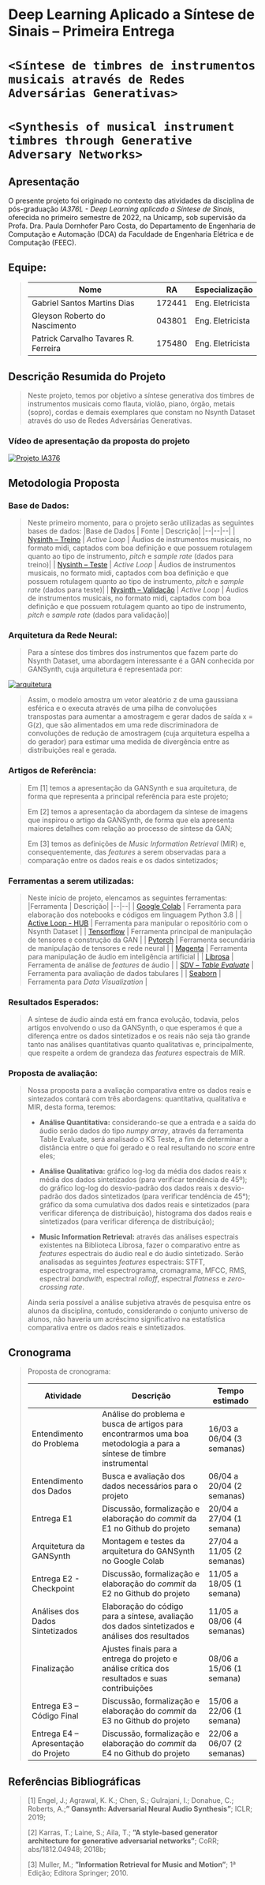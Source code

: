 # Deep Learning Aplicado a Síntese de Sinais – Primeira Entrega

# `<Síntese de timbres de instrumentos musicais através de Redes Adversárias Generativas>`
# `<Synthesis of musical instrument timbres through Generative Adversary Networks>`

## Apresentação

O presente projeto foi originado no contexto das atividades da disciplina de pós-graduação *IA376L - Deep Learning aplicado a Síntese de Sinais*, 
oferecida no primeiro semestre de 2022, na Unicamp, sob supervisão da Profa. Dra. Paula Dornhofer Paro Costa, do Departamento de Engenharia de Computação e Automação (DCA) da Faculdade de Engenharia Elétrica e de Computação (FEEC).

## Equipe:

> |Nome  | RA | Especialização|
> |--|--|--|
> | Gabriel Santos Martins Dias  | 172441  | Eng. Eletricista |
> | Gleyson Roberto do Nascimento  | 043801  | Eng. Eletricista |
> | Patrick Carvalho Tavares R. Ferreira  | 175480  | Eng. Eletricista |


## Descrição Resumida do Projeto

> Neste projeto, temos por objetivo a síntese generativa dos timbres  de instrumentos musicais como flauta, violão, piano, órgão, metais (sopro), cordas e demais exemplares que constam no Nsynth Dataset através do uso de Redes Adversárias Generativas.
 
### Vídeo de apresentação da proposta do projeto
[![Projeto IA376](https://github.com/grnbatera/Data4health/blob/main/Mídias/thumb.JPG)](https://www.youtube.com/watch?v=AYZ8yBdD8Ds)


## Metodologia Proposta

### Base de Dados:

> Neste primeiro momento, para o projeto serão utilizadas as seguintes bases de dados:
> |Base de Dados  | Fonte | Descrição|
> |--|--|--|
> | [Nysinth – Treino](https://app.activeloop.ai/activeloop/nsynth-train) | *Active Loop*  | Áudios de instrumentos musicais, no formato midi, captados com boa definição e que possuem rotulagem quanto ao tipo de instrumento, *pitch* e *sample rate* (dados para treino)|
> | [Nysinth – Teste](https://app.activeloop.ai/activeloop/nsynth-test) | *Active Loop*  | Áudios de instrumentos musicais, no formato midi, captados com boa definição e que possuem rotulagem quanto ao tipo de instrumento, *pitch* e *sample rate* (dados para teste)|
> | [Nysinth – Validação](https://app.activeloop.ai/activeloop/nsynth-val) | *Active Loop*  | Áudios de instrumentos musicais, no formato midi,  captados com boa definição e que possuem rotulagem quanto ao tipo de instrumento, *pitch* e *sample rate* (dados para validação)|

### Arquitetura da Rede Neural:

> Para a síntese dos timbres dos instrumentos que fazem parte do Nsynth Dataset, uma abordagem interessante é a GAN conhecida por GANSynth, cuja arquitetura é representada por:
>
[![arquitetura](https://github.com/grnbatera/Data4health/blob/main/Mídias/thumb.JPG)](https://www.youtube.com/watch?v=AYZ8yBdD8Ds)
>
> Assim, o modelo amostra um vetor aleatório z de uma gaussiana esférica e o executa através de uma pilha de convoluções transpostas para aumentar a amostragem e gerar dados de saída x = G(z), que são alimentados em uma rede discriminadora de convoluções de redução de amostragem (cuja arquitetura espelha a do gerador) para estimar uma medida de divergência entre as distribuições real e gerada. 

### Artigos de Referência:

> Em [1] temos a apresentação da GANSynth e sua arquitetura, de forma que representa a principal referência para este projeto;
> 
> Em [2] temos a apresentação da abordagem da síntese de imagens que inspirou o artigo da GANSynth, de forma que ela apresenta maiores detalhes com relação ao processo de síntese da GAN;
> 
> Em [3] temos as definições de *Music Information Retrieval* (MIR) e, consequentemente, das *features* a serem observadas para a comparação entre os dados reais e os dados sintetizados;  

### Ferramentas a serem utilizadas:

> Neste início de projeto, elencamos as seguintes ferramentas:
> |Ferramenta | Descrição|
> |--|--|
> | [Google Colab](https://colab.research.google.com/) | Ferramenta para elaboração dos notebooks e códigos em linguagem Python 3.8 |
> | [Active Loop - HUB](https://github.com/activeloopai/Hub) | Ferramenta para manipular o repositório com o Nsynth Dataset |
> | [Tensorflow](https://www.tensorflow.org/?hl=pt-br) | Ferramenta principal de manipulação de tensores e construção da GAN |
> | [Pytorch](https://pytorch.org/) | Ferramenta secundária de manipulação de tensores e rede neural |
> | [Magenta](https://magenta.tensorflow.org/) | Ferramenta para manipulação de áudio em inteligência artificial |
> | [Librosa](https://librosa.org/doc/latest/index.html) | Ferramenta de análise de *features* de áudio |
> | [SDV – *Table Evaluate*](https://sdv.dev/SDV/user_guides/evaluation/single_table_metrics.html) | Ferramenta para avaliação de dados tabulares |
> | [Seaborn](https://seaborn.pydata.org/) | Ferramenta para *Data Visualization* |

### Resultados Esperados:

> A síntese de áudio ainda está em franca evolução, todavia, pelos artigos envolvendo o uso da GANSynth, o que esperamos é que a diferença entre os dados sintetizados e os reais não seja tão grande tanto nas análises quantitativas quanto qualitativas e, principalmente, que respeite a ordem de grandeza das *features* espectrais de MIR. 

### Proposta de avaliação:

> Nossa proposta para a avaliação comparativa entre os dados reais e sintezados contará com três abordagens: quantitativa, qualitativa e MIR, desta forma, teremos:
>
> * **Análise Quantitativa:** considerando-se que a entrada e a saída do áudio serão dados do tipo *numpy array*, através da ferramenta Table Evaluate, será analisado o KS Teste, a fim de determinar a distância entre o que foi gerado e o real resultando no *score* entre eles;
>
> * **Análise Qualitativa:** gráfico log-log da média dos dados reais x média dos dados sintetizados (para verificar tendência de 45º); do gráfico log-log do desvio-padrão dos dados reais x desvio-padrão dos dados sintetizados (para verificar tendência de 45°); gráfico da soma cumulativa dos dados reais e sintetizados (para verificar diferença de distribuição), histograma dos dados reais e sintetizados (para verificar diferença de distribuição);
>
> * **Music Information Retrieval:** através das análises espectrais existentes na Biblioteca Librosa, fazer o comparativo entre as *features* espectrais do áudio real e do áudio sintetizado. Serão analisadas as seguintes *features* espectrais: STFT, espectrograma, mel espectrograma, cromagrama, MFCC, RMS, espectral *bandwith*, espectral *rolloff*, espectral *flatness* e *zero-crossing rate*.
>
> Ainda seria possível a análise subjetiva através de pesquisa entre os alunos da disciplina, contudo, considerando o conjunto universo de alunos, não haveria um acréscimo significativo na estatística comparativa entre os dados reais e sintetizados.


## Cronograma
> Proposta de cronograma:
>
> |Atividade  | Descrição | Tempo estimado|
> |--|--|--|
> | Entendimento do Problema | Análise do problema e busca de artigos para encontrarmos uma boa metodologia a para a síntese de timbre instrumental  | 16/03 a 06/04 (3 semanas)|
> | Entendimento dos Dados  | Busca e avaliação dos dados necessários para o projeto   | 06/04 a 20/04 (2 semanas)|
> | Entrega E1  | Discussão, formalização e elaboração do *commit* da E1 no Github do projeto | 20/04 a 27/04 (1 semana) |
> | Arquitetura da GANSynth  | Montagem e testes da arquitetura do GANSynth no Google Colab | 27/04 a 11/05 (2 semanas) |
> | Entrega E2 - Checkpoint  | Discussão, formalização e elaboração do *commit* da E2 no Github do projeto | 11/05 a 18/05 (1 semana) |
> | Análises dos Dados Sintetizados | Elaboração do código para a síntese, avaliação dos dados sintetizados e análises dos resultados | 11/05 a 08/06 (4 semanas) |
> | Finalização | Ajustes finais para a entrega do projeto e análise crítica dos resultados e suas contribuições | 08/06 a 15/06 (1 semana) |
> | Entrega E3 – Código Final  | Discussão, formalização e elaboração do *commit* da E3 no Github do projeto | 15/06 a 22/06 (1 semana) |
> | Entrega E4 – Apresentação do Projeto  | Discussão, formalização e elaboração do *commit* da E4 no Github do projeto | 22/06 a 06/07 (2 semanas) |




## Referências Bibliográficas
> [1] Engel, J.; Agrawal, K. K.; Chen, S.; Gulrajani, I.; Donahue, C.;
Roberts, A.;**” Gansynth: Adversarial Neural Audio Synthesis”**; ICLR; 2019;
>
> [2] Karras, T.; Laine, S.; Aila, T.; **”A style-based generator architecture for generative adversarial networks”**; CoRR; abs/1812.04948; 2018b;
> 
>  [3] Muller, M.; **”Information Retrieval for Music and Motion”**;  1ª Edição;  Editora Springer;  2010.
